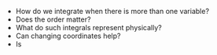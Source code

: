 - How do we integrate when there is more than one variable?
- Does the order matter?
- What do such integrals represent physically?
- Can changing coordinates help?
- Is 